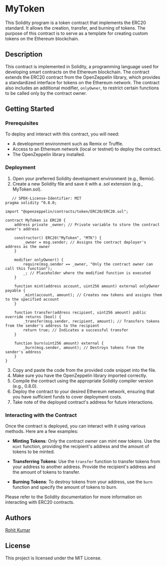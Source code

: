 # MyToken

This Solidity program is a token contract that implements the ERC20 standard. It allows the creation, transfer, and burning of tokens. The purpose of this contract is to serve as a template for creating custom tokens on the Ethereum blockchain.

## Description

This contract is implemented in Solidity, a programming language used for developing smart contracts on the Ethereum blockchain. The contract extends the ERC20 contract from the OpenZeppelin library, which provides a standardized interface for tokens on the Ethereum network. The contract also includes an additional modifier, `onlyOwner`, to restrict certain functions to be called only by the contract owner.

## Getting Started

### Prerequisites

To deploy and interact with this contract, you will need:

- A development environment such as Remix or Truffle.
- Access to an Ethereum network (local or testnet) to deploy the contract.
- The OpenZeppelin library installed.

### Deployment

1. Open your preferred Solidity development environment (e.g., Remix).
2. Create a new Solidity file and save it with a .sol extension (e.g., MyToken.sol).
```
   // SPDX-License-Identifier: MIT
pragma solidity ^0.8.0;

import "@openzeppelin/contracts/token/ERC20/ERC20.sol";

contract MyToken is ERC20 {
    address private _owner; // Private variable to store the contract owner's address

    constructor() ERC20("MyToken", "MTK") {
        _owner = msg.sender; // Assigns the contract deployer's address as the owner
    }

    modifier onlyOwner() {
        require(msg.sender == _owner, "Only the contract owner can call this function");
        _; // Placeholder where the modified function is executed
    }

    function mint(address account, uint256 amount) external onlyOwner payable {
        _mint(account, amount); // Creates new tokens and assigns them to the specified account
    }

    function transfer(address recipient, uint256 amount) public override returns (bool) {
        _transfer(msg.sender, recipient, amount); // Transfers tokens from the sender's address to the recipient
        return true; // Indicates a successful transfer
    }

    function burn(uint256 amount) external {
        _burn(msg.sender, amount); // Destroys tokens from the sender's address
    }
}
```
3. Copy and paste the code from the provided code snippet into the file.
4. Make sure you have the OpenZeppelin library imported correctly.
5. Compile the contract using the appropriate Solidity compiler version (e.g., 0.8.0).
6. Deploy the contract to your desired Ethereum network, ensuring that you have sufficient funds to cover deployment costs.
7. Take note of the deployed contract's address for future interactions.

### Interacting with the Contract

Once the contract is deployed, you can interact with it using various methods. Here are a few examples:

- **Minting Tokens**: Only the contract owner can mint new tokens. Use the `mint` function, providing the recipient's address and the amount of tokens to be minted.

- **Transferring Tokens**: Use the `transfer` function to transfer tokens from your address to another address. Provide the recipient's address and the amount of tokens to transfer.

- **Burning Tokens**: To destroy tokens from your address, use the `burn` function and specify the amount of tokens to burn.

Please refer to the Solidity documentation for more information on interacting with ERC20 contracts.

## Authors

 [Rohit Kumar](mailto:rk98991439@gmail.com)
## License

This project is licensed under the MIT License.
